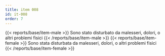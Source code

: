 ```yaml
---
title: item 008
id: it-008
order: 7
---
```

{{< reports/base/item-male >}}
  Sono stato disturbato da malesseri, dolori, o altri problemi fisici
{{< /reports/base/item-male >}}
{{< reports/base/item-female >}}
  Sono stata disturbata da malesseri, dolori, o altri problemi fisici
{{< /reports/base/item-female >}}